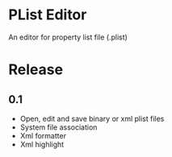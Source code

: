 # PList Editor

An editor for property list file (.plist)

# Release

## 0.1
- Open, edit and save binary or xml plist files
- System file association
- Xml formatter
- Xml highlight
